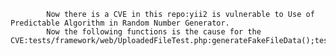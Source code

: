 
            Now there is a CVE in this repo:yii2 is vulnerable to Use of Predictable Algorithm in Random Number Generator.
            Now the following functions is the cause for the CVE:tests/framework/web/UploadedFileTest.php:generateFakeFileData();tests/framework/web/UploadedFileTest.php:generateFakeFileData();tests/framework/web/UploadedFileTest.php:generateTempFileData();tests/framework/web/UploadedFileTest.php:generateTempFileData();tests/framework/base/SecurityTest.php:$functions();tests/framework/base/SecurityTest.php:fopen();tests/framework/base/SecurityTest.php:fread();tests/framework/base/SecurityTest.php:function_exists();tests/framework/base/SecurityTest.php:fwrite();tests/framework/base/SecurityTest.php:isWindows();tests/framework/base/SecurityTest.php:markTestSkipped();tests/framework/base/SecurityTest.php:setUp();tests/framework/base/SecurityTest.php:tearDown();tests/framework/base/SecurityTest.php:testGenerateRandomKey();framework/captcha/CaptchaAction.php:generateVerifyCode();framework/captcha/CaptchaAction.php:generateVerifyCode();framework/captcha/CaptchaAction.php:renderImageByGD();framework/captcha/CaptchaAction.php:renderImageByGD();framework/captcha/CaptchaAction.php:renderImageByImagick();framework/captcha/CaptchaAction.php:renderImageByImagick();framework/base/Security.php:generateRandomKey();framework/base/Security.php:generateRandomKey();framework/base/Security.php:isWindows();framework/caching/DbCache.php:gc();framework/caching/DbCache.php:gc();framework/mail/BaseMailer.php:generateMessageFileName();framework/mail/BaseMailer.php:generateMessageFileName();tests/framework/validators/FileValidatorTest.php:$rndString();tests/framework/validators/FileValidatorTest.php:$rndString();framework/caching/FileCache.php:gc();framework/caching/FileCache.php:gc();
            